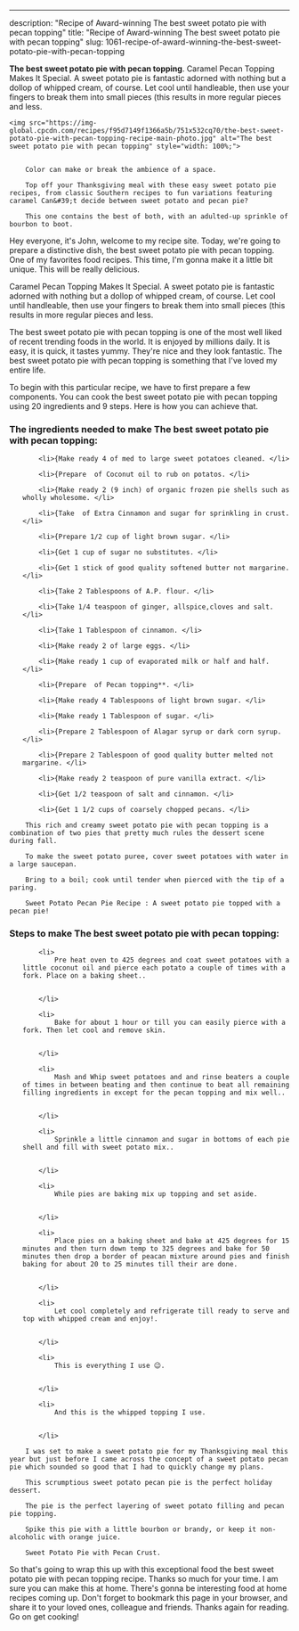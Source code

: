 ---
description: "Recipe of Award-winning The best sweet potato pie with pecan topping"
title: "Recipe of Award-winning The best sweet potato pie with pecan topping"
slug: 1061-recipe-of-award-winning-the-best-sweet-potato-pie-with-pecan-topping

<p>
	<strong>The best sweet potato pie with pecan topping</strong>. 
	Caramel Pecan Topping Makes It Special. A sweet potato pie is fantastic adorned with nothing but a dollop of whipped cream, of course. Let cool until handleable, then use your fingers to break them into small pieces (this results in more regular pieces and less.
</p>
<p>
	
	<img src="https://img-global.cpcdn.com/recipes/f95d7149f1366a5b/751x532cq70/the-best-sweet-potato-pie-with-pecan-topping-recipe-main-photo.jpg" alt="The best sweet potato pie with pecan topping" style="width: 100%;">
	
	
		Color can make or break the ambience of a space.
	
		Top off your Thanksgiving meal with these easy sweet potato pie recipes, from classic Southern recipes to fun variations featuring caramel Can&#39;t decide between sweet potato and pecan pie?
	
		This one contains the best of both, with an adulted-up sprinkle of bourbon to boot.
	
</p>
<p>
	Hey everyone, it's John, welcome to my recipe site. Today, we're going to prepare a distinctive dish, the best sweet potato pie with pecan topping. One of my favorites food recipes. This time, I'm gonna make it a little bit unique. This will be really delicious.
</p>
	
<p>
	Caramel Pecan Topping Makes It Special. A sweet potato pie is fantastic adorned with nothing but a dollop of whipped cream, of course. Let cool until handleable, then use your fingers to break them into small pieces (this results in more regular pieces and less.
</p>
<p>
	The best sweet potato pie with pecan topping is one of the most well liked of recent trending foods in the world. It is enjoyed by millions daily. It is easy, it is quick, it tastes yummy. They're nice and they look fantastic. The best sweet potato pie with pecan topping is something that I've loved my entire life.
</p>

<p>
To begin with this particular recipe, we have to first prepare a few components. You can cook the best sweet potato pie with pecan topping using 20 ingredients and 9 steps. Here is how you can achieve that.
</p>

<h3>The ingredients needed to make The best sweet potato pie with pecan topping:</h3>

<ol>
	
		<li>{Make ready 4 of med to large sweet potatoes cleaned. </li>
	
		<li>{Prepare  of Coconut oil to rub on potatos. </li>
	
		<li>{Make ready 2 (9 inch) of organic frozen pie shells such as wholly wholesome. </li>
	
		<li>{Take  of Extra Cinnamon and sugar for sprinkling in crust. </li>
	
		<li>{Prepare 1/2 cup of light brown sugar. </li>
	
		<li>{Get 1 cup of sugar no substitutes. </li>
	
		<li>{Get 1 stick of good quality softened butter not margarine. </li>
	
		<li>{Take 2 Tablespoons of A.P. flour. </li>
	
		<li>{Take 1/4 teaspoon of ginger, allspice,cloves and salt. </li>
	
		<li>{Take 1 Tablespoon of cinnamon. </li>
	
		<li>{Make ready 2 of large eggs. </li>
	
		<li>{Make ready 1 cup of evaporated milk or half and half. </li>
	
		<li>{Prepare  of Pecan topping**. </li>
	
		<li>{Make ready 4 Tablespoons of light brown sugar. </li>
	
		<li>{Make ready 1 Tablespoon of sugar. </li>
	
		<li>{Prepare 2 Tablespoon of Alagar syrup or dark corn syrup. </li>
	
		<li>{Prepare 2 Tablespoon of good quality butter melted not margarine. </li>
	
		<li>{Make ready 2 teaspoon of pure vanilla extract. </li>
	
		<li>{Get 1/2 teaspoon of salt and cinnamon. </li>
	
		<li>{Get 1 1/2 cups of coarsely chopped pecans. </li>
	
</ol>
<p>
	
		This rich and creamy sweet potato pie with pecan topping is a combination of two pies that pretty much rules the dessert scene during fall.
	
		To make the sweet potato puree, cover sweet potatoes with water in a large saucepan.
	
		Bring to a boil; cook until tender when pierced with the tip of a paring.
	
		Sweet Potato Pecan Pie Recipe : A sweet potato pie topped with a pecan pie!
	
</p>

<h3>Steps to make The best sweet potato pie with pecan topping:</h3>

<ol>
	
		<li>
			Pre heat oven to 425 degrees and coat sweet potatoes with a little coconut oil and pierce each potato a couple of times with a fork. Place on a baking sheet..
			
			
		</li>
	
		<li>
			Bake for about 1 hour or till you can easily pierce with a fork. Then let cool and remove skin.
			
			
		</li>
	
		<li>
			Mash and Whip sweet potatoes and and rinse beaters a couple of times in between beating and then continue to beat all remaining filling ingredients in except for the pecan topping and mix well..
			
			
		</li>
	
		<li>
			Sprinkle a little cinnamon and sugar in bottoms of each pie shell and fill with sweet potato mix..
			
			
		</li>
	
		<li>
			While pies are baking mix up topping and set aside.
			
			
		</li>
	
		<li>
			Place pies on a baking sheet and bake at 425 degrees for 15 minutes and then turn down temp to 325 degrees and bake for 50 minutes then drop a border of peacan mixture around pies and finish baking for about 20 to 25 minutes till their are done.
			
			
		</li>
	
		<li>
			Let cool completely and refrigerate till ready to serve and top with whipped cream and enjoy!.
			
			
		</li>
	
		<li>
			This is everything I use 😉.
			
			
		</li>
	
		<li>
			And this is the whipped topping I use.
			
			
		</li>
	
</ol>

<p>
	
		I was set to make a sweet potato pie for my Thanksgiving meal this year but just before I came across the concept of a sweet potato pecan pie which sounded so good that I had to quickly change my plans.
	
		This scrumptious sweet potato pecan pie is the perfect holiday dessert.
	
		The pie is the perfect layering of sweet potato filling and pecan pie topping.
	
		Spike this pie with a little bourbon or brandy, or keep it non-alcoholic with orange juice.
	
		Sweet Potato Pie with Pecan Crust.
	
</p>

<p>
	So that's going to wrap this up with this exceptional food the best sweet potato pie with pecan topping recipe. Thanks so much for your time. I am sure you can make this at home. There's gonna be interesting food at home recipes coming up. Don't forget to bookmark this page in your browser, and share it to your loved ones, colleague and friends. Thanks again for reading. Go on get cooking!
</p>

